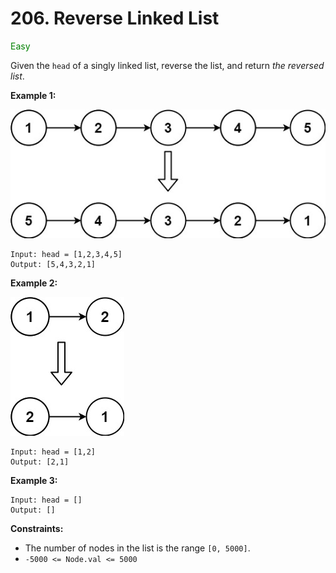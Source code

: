 # 206. Reverse Linked List
<span style="color:green">Easy</span>

Given the `head` of a singly linked list, reverse the list, and return *the reversed list*.

**Example 1:**

<img src="./images/rev1ex1.jpg" />

```
Input: head = [1,2,3,4,5]
Output: [5,4,3,2,1]
```
**Example 2:**

<img src="./images/rev1ex2.jpg" />

```
Input: head = [1,2]
Output: [2,1]
```
**Example 3:**
```
Input: head = []
Output: []
```

**Constraints:**
- The number of nodes in the list is the range `[0, 5000]`.
- `-5000 <= Node.val <= 5000`